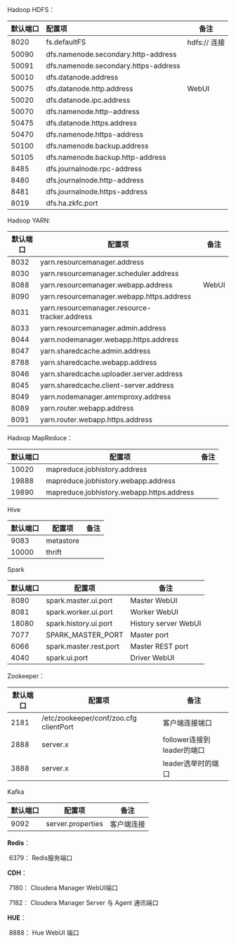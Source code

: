 Hadoop HDFS：

| 默认端口 | 配置项                               | 备注         |
| -------- | :----------------------------------- | ------------ |
| 8020     | fs.defaultFS                         | hdfs:// 连接 |
| 50090    | dfs.namenode.secondary.http-address  |              |
| 50091    | dfs.namenode.secondary.https-address |              |
| 50010    | dfs.datanode.address                 |              |
| 50075    | dfs.datanode.http.address            | WebUI        |
| 50020    | dfs.datanode.ipc.address             |              |
| 50070    | dfs.namenode.http-address            |              |
| 50475    | dfs.datanode.https.address           |              |
| 50470    | dfs.namenode.https-address           |              |
| 50100    | dfs.namenode.backup.address          |              |
| 50105    | dfs.namenode.backup.http-address     |              |
| 8485     | dfs.journalnode.rpc-address          |              |
| 8480     | dfs.journalnode.http-address         |              |
| 8481     | dfs.journalnode.https-address        |              |
| 8019     | dfs.ha.zkfc.port                     |              |

Hadoop YARN:

| 默认端口 | 配置项                               | 备注         |
| ---- | --------------------------------------------- | ----- |
| 8032 | yarn.resourcemanager.address                  |       |
| 8030 | yarn.resourcemanager.scheduler.address        |       |
| 8088 | yarn.resourcemanager.webapp.address           | WebUI |
| 8090 | yarn.resourcemanager.webapp.https.address     |       |
| 8031 | yarn.resourcemanager.resource-tracker.address |       |
| 8033 | yarn.resourcemanager.admin.address            |       |
| 8044 | yarn.nodemanager.webapp.https.address         |       |
| 8047 | yarn.sharedcache.admin.address                |       |
| 8788 | yarn.sharedcache.webapp.address               |       |
| 8046 | yarn.sharedcache.uploader.server.address      |       |
| 8045 | yarn.sharedcache.client-server.address        |       |
| 8049 | yarn.nodemanager.amrmproxy.address            |       |
| 8089 | yarn.router.webapp.address                    |       |
| 8091 | yarn.router.webapp.https.address              |       |

Hadoop MapReduce：

| 默认端口 | 配置项                               | 备注         |
| ----- | ----------------------------------------- | ---- |
| 10020 | mapreduce.jobhistory.address              |      |
| 19888 | mapreduce.jobhistory.webapp.address       |      |
| 19890 | mapreduce.jobhistory.webapp.https.address |      |

Hive

| 默认端口 | 配置项                               | 备注         |
| ----- | ----------------------------------------- | ---- |
| 9083  | metastore |      |
| 10000 | thrift    |      |

Spark

| 默认端口 | 配置项                               | 备注         |
| ----- | ----------------------------------------- | ---- |
| 8080  | spark.master.ui.port   | Master WebUI         |
| 8081  | spark.worker.ui.port   | Worker WebUI         |
| 18080 | spark.history.ui.port  | History server WebUI |
| 7077  | SPARK_MASTER_PORT      | Master port          |
| 6066  | spark.master.rest.port | Master REST port     |
| 4040  | spark.ui.port          | Driver WebUI         |

Zookeeper：

| 默认端口 | 配置项                               | 备注         |
| ----- | ----------------------------------------- | ---- |
| 2181 | /etc/zookeeper/conf/zoo.cfg clientPort | 客户端连接端口             |
| 2888 | server.x                               | follower连接到leader的端口 |
| 3888 | server.x                               | leader选举时的端口         |

Kafka

| 默认端口 | 配置项                               | 备注         |
| ----- | ----------------------------------------- | ---- |
| 9092 | server.properties | 客户端连接 |

**Redis**：

​    6379： Redis服务端口

**CDH**：

​    7180： Cloudera Manager WebUI端口

​    7182： Cloudera Manager Server 与 Agent 通讯端口

**HUE**：

​    8888： Hue WebUI 端口